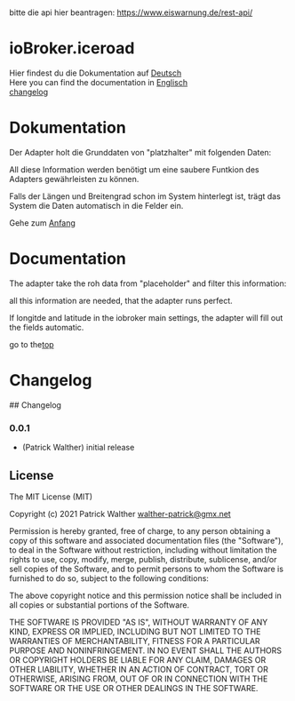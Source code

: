 <h1 id="top"></h1>




bitte die api hier beantragen: https://www.eiswarnung.de/rest-api/


# ioBroker.iceroad
<p>
Hier findest du die Dokumentation auf <a href="#erstens">Deutsch</a><br>
Here you can find the documentation in <a href="#zweitens">Englisch</a><br>
<a href="#drittens">changelog</a><br>  
</p>


<h1 id="erstens">Dokumentation</h1>

Der Adapter holt die Grunddaten von "platzhalter" mit folgenden Daten:



All diese Information werden benötigt um eine saubere Funtkion des Adapters gewährleisten zu können.

Falls der Längen und Breitengrad schon im System hinterlegt ist, trägt das System die Daten automatisch in die Felder ein.


Gehe zum <a href="#top">Anfang</a><br>


<h1 id="zweitens">Documentation</h1>


The adapter take the roh data from "placeholder" and filter this information:




all this information are needed, that the adapter runs perfect.

If longitde and latitude in the iobroker main settings, the adapter will fill out the fields automatic.


go to the<a href="#top">top</a><br>




<h1 id="drittens">Changelog</h1>
## Changelog

### 0.0.1
* (Patrick Walther) initial release

## License
The MIT License (MIT)

Copyright (c) 2021 Patrick Walther walther-patrick@gmx.net

Permission is hereby granted, free of charge, to any person obtaining a copy
of this software and associated documentation files (the "Software"), to deal
in the Software without restriction, including without limitation the rights
to use, copy, modify, merge, publish, distribute, sublicense, and/or sell
copies of the Software, and to permit persons to whom the Software is
furnished to do so, subject to the following conditions:

The above copyright notice and this permission notice shall be included in
all copies or substantial portions of the Software.

THE SOFTWARE IS PROVIDED "AS IS", WITHOUT WARRANTY OF ANY KIND, EXPRESS OR
IMPLIED, INCLUDING BUT NOT LIMITED TO THE WARRANTIES OF MERCHANTABILITY,
FITNESS FOR A PARTICULAR PURPOSE AND NONINFRINGEMENT. IN NO EVENT SHALL THE
AUTHORS OR COPYRIGHT HOLDERS BE LIABLE FOR ANY CLAIM, DAMAGES OR OTHER
LIABILITY, WHETHER IN AN ACTION OF CONTRACT, TORT OR OTHERWISE, ARISING FROM,
OUT OF OR IN CONNECTION WITH THE SOFTWARE OR THE USE OR OTHER DEALINGS IN
THE SOFTWARE.
